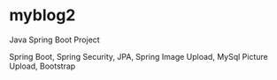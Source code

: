 # myblog2
Java Spring Boot Project

Spring Boot, Spring Security, JPA, Spring Image Upload, MySql Picture Upload, Bootstrap
